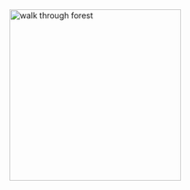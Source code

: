 <img src="https://d2w9rnfcy7mm78.cloudfront.net/2867798/original_7b3119e3caa0ac5e3b213cc0535ba932.gif" alt="walk through forest" height="300"/>

<!--
"lightly" telegraph your next move:
![what now?](https://d2w9rnfcy7mm78.cloudfront.net/16914764/original_50cddaff7f4c6a507e1c9b09c221dd2a.gif)
<img src="https://d2w9rnfcy7mm78.cloudfront.net/6965353/original_8d752c95e0a299d29ec7421effb27897.gif" alt="drawing" height="300"/>
![scan](https://d2w9rnfcy7mm78.cloudfront.net/151545/original_a9675d609694033369bfd3675e0ec5e3.gif)
![into the garden](https://d2w9rnfcy7mm78.cloudfront.net/6967379/original_4191b08770aa67b1e5c31b7c82c9a8d6.gif)
![](https://d2w9rnfcy7mm78.cloudfront.net/27929/original_05b6dcfdfdaedcd649fe354cde4cc799.gif)
https://d2w9rnfcy7mm78.cloudfront.net/2867798/original_7b3119e3caa0ac5e3b213cc0535ba932.gif
https://d2w9rnfcy7mm78.cloudfront.net/570828/original_9d40fb4aadec2f9162246950422fe7ca.gif
https://d2w9rnfcy7mm78.cloudfront.net/27929/original_05b6dcfdfdaedcd649fe354cde4cc799.gif
https://d2w9rnfcy7mm78.cloudfront.net/151545/original_a9675d609694033369bfd3675e0ec5e3.gif
https://d2w9rnfcy7mm78.cloudfront.net/6965353/original_8d752c95e0a299d29ec7421effb27897.gif
https://d2w9rnfcy7mm78.cloudfront.net/6967379/original_4191b08770aa67b1e5c31b7c82c9a8d6.gif
-->
